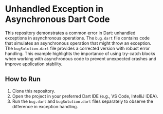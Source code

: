 # Unhandled Exception in Asynchronous Dart Code

This repository demonstrates a common error in Dart: unhandled exceptions in asynchronous operations.  The `bug.dart` file contains code that simulates an asynchronous operation that might throw an exception. The `bugSolution.dart` file provides a corrected version with robust error handling.  This example highlights the importance of using try-catch blocks when working with asynchronous code to prevent unexpected crashes and improve application stability.

## How to Run

1. Clone this repository.
2. Open the project in your preferred Dart IDE (e.g., VS Code, IntelliJ IDEA).
3. Run the `bug.dart` and `bugSolution.dart` files separately to observe the difference in exception handling.